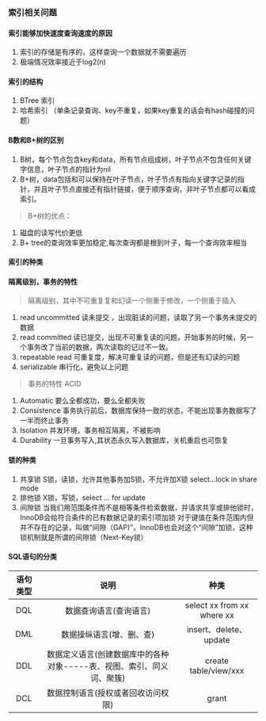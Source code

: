### 索引相关问题
#### 索引能够加快速度查询速度的原因
1. 索引的存储是有序的，这样查询一个数据就不需要遍历
2. 极端情况效率接近于log2(n)
#### 索引的结构
1. BTree 索引
2. 哈希索引 （单条记录查询、key不重复，如果key重复的话会有hash碰撞的问题）
#### B数和B+树的区别
1. B树，每个节点包含key和data，所有节点组成树，叶子节点不包含任何关键字信息，叶子节点的指针为nil
2. B+树，data包括和可以保持在叶子节点，叶子节点有指向关键字记录的指针，并且叶子节点直接还有指针链接，便于顺序查询，非叶子节点都可以看成索引。
>B+树的优点：
 1. 磁盘的读写代价更低
 2. B+ tree的查询效率更加稳定,每次查询都是根到叶子，每一个查询效率相当
#### 索引的种类

 
#### 隔离级别，事务的特性
 > 隔离级别，其中不可重复复和幻读一个侧重于修改，一个侧重于插入
 1. read uncommitted 读未提交 ，出现脏读的问题，读取了另一个事务未提交的数据
 2. read committed  读已提交，出现不可重复读的问题，开始事务的时候，另一个事务改了当前的数据，两次读取的记过不一致。
 3. repeatable read 可重复度，解决可重复读的问题，但是还有幻读的问题
 4. serializable 串行化，避免以上问题
 > 事务的特性 ACID
1. Automatic    要么全都成功，要么全都失败
2. Consistence  事务执行前后，数据库保持一致的状态，不能出现事务数据写了一半而终止事务
3. Isolation 并发环境，事务相互隔离，不被影响
4. Durability 一旦事务写入,其状态永久写入数据库，关机重启也可恢复
#### 锁的种类
1. 共享锁 S锁，读锁，允许其他事务加S锁，不允许加X锁  select...lock in share mode
2. 排他锁 X锁，写锁，select ... for update
3. 间隙锁 当我们用范围条件而不是相等条件检索数据，并请求共享或排他锁时，InnoDB会给符合条件的已有数据记录的索引项加锁
对于键值在条件范围内但并不存在的记录，叫做“间隙（GAP)”，InnoDB也会对这个“间隙”加锁，这种锁机制就是所谓的间隙锁（Next-Key锁）

#### SQL语句的分类
| 语句类型| 说明 | 种类 |
| :-----:| :----: | :----: |
| DQL | 数据查询语言(查询语言) | select xx from xx where xx |
| DML | 数据操纵语言(增、删、查) | insert、delete、update |
| DDL | 数据定义语言(创建数据库中的各种对象-----表、视图、索引、同义词、聚簇) | create table/view/xxx|
| DCL | 数据控制语言(授权或者回收访问权限) | grant |


 
 
 
